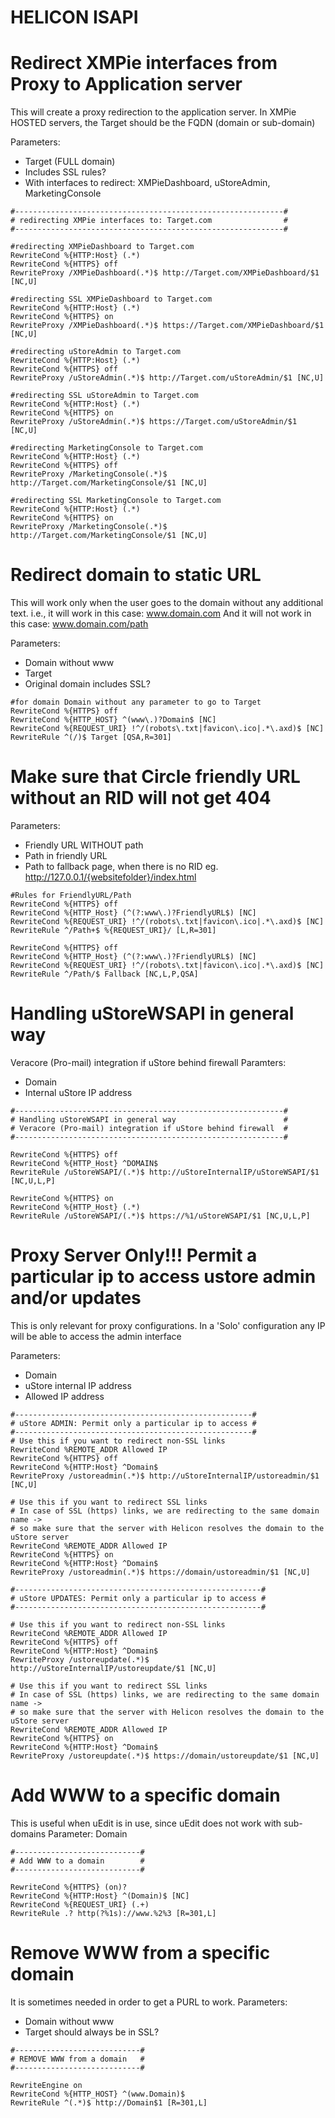 # HELICON ISAPI

# Redirect XMPie interfaces from Proxy to Application server

This will create a proxy redirection to the application server.
In XMPie HOSTED servers, the Target should be the FQDN (domain or sub-domain)

Parameters:
* Target (FULL domain)
* Includes SSL rules?
* With interfaces to redirect: XMPieDashboard, uStoreAdmin, MarketingConsole	

```
#------------------------------------------------------------#
# redirecting XMPie interfaces to: Target.com                #
#------------------------------------------------------------#

#redirecting XMPieDashboard to Target.com
RewriteCond %{HTTP:Host} (.*)
RewriteCond %{HTTPS} off
RewriteProxy /XMPieDashboard(.*)$ http://Target.com/XMPieDashboard/$1 [NC,U]

#redirecting SSL XMPieDashboard to Target.com
RewriteCond %{HTTP:Host} (.*)
RewriteCond %{HTTPS} on
RewriteProxy /XMPieDashboard(.*)$ https://Target.com/XMPieDashboard/$1 [NC,U]

#redirecting uStoreAdmin to Target.com
RewriteCond %{HTTP:Host} (.*)
RewriteCond %{HTTPS} off
RewriteProxy /uStoreAdmin(.*)$ http://Target.com/uStoreAdmin/$1 [NC,U]

#redirecting SSL uStoreAdmin to Target.com
RewriteCond %{HTTP:Host} (.*)
RewriteCond %{HTTPS} on
RewriteProxy /uStoreAdmin(.*)$ https://Target.com/uStoreAdmin/$1 [NC,U]

#redirecting MarketingConsole to Target.com
RewriteCond %{HTTP:Host} (.*)
RewriteCond %{HTTPS} off
RewriteProxy /MarketingConsole(.*)$ http://Target.com/MarketingConsole/$1 [NC,U]

#redirecting SSL MarketingConsole to Target.com
RewriteCond %{HTTP:Host} (.*)
RewriteCond %{HTTPS} on
RewriteProxy /MarketingConsole(.*)$ http://Target.com/MarketingConsole/$1 [NC,U]
```



# Redirect domain to static URL

This will work only when the user goes to the domain without any additional text.
i.e., it will work in this case: www.domain.com
And it will not work in this case: www.domain.com/path

Parameters: 
* Domain without www
* Target
* Original domain includes SSL?

```
#for domain Domain without any parameter to go to Target
RewriteCond %{HTTPS} off
RewriteCond %{HTTP_HOST} ^(www\.)?Domain$ [NC]
RewriteCond %{REQUEST_URI} !^/(robots\.txt|favicon\.ico|.*\.axd)$ [NC]
RewriteRule ^(/)$ Target [QSA,R=301]
```



# Make sure that Circle friendly URL without an RID will not get 404

Parameters: 
* Friendly URL WITHOUT path
* Path in friendly URL
* Path to fallback page, when there is no RID eg. http://127.0.0.1/{websitefolder}/index.html

```
#Rules for FriendlyURL/Path
RewriteCond %{HTTPS} off
RewriteCond %{HTTP_Host} (^(?:www\.)?FriendlyURL$) [NC]
RewriteCond %{REQUEST_URI} !^/(robots\.txt|favicon\.ico|.*\.axd)$ [NC]
RewriteRule ^/Path+$ %{REQUEST_URI}/ [L,R=301]

RewriteCond %{HTTPS} off
RewriteCond %{HTTP_Host} (^(?:www\.)?FriendlyURL$) [NC]
RewriteCond %{REQUEST_URI} !^/(robots\.txt|favicon\.ico|.*\.axd)$ [NC]
RewriteRule ^/Path/$ Fallback [NC,L,P,QSA]
```


# Handling uStoreWSAPI in general way

Veracore (Pro-mail) integration if uStore behind firewall
Paramters:
* Domain
* Internal uStore IP address

```
#------------------------------------------------------------#
# Handling uStoreWSAPI in general way                        #
# Veracore (Pro-mail) integration if uStore behind firewall  #
#------------------------------------------------------------#

RewriteCond %{HTTPS} off
RewriteCond %{HTTP_Host} ^DOMAIN$
RewriteRule /uStoreWSAPI/(.*)$ http://uStoreInternalIP/uStoreWSAPI/$1 [NC,U,L,P]

RewriteCond %{HTTPS} on
RewriteCond %{HTTP_Host} (.*)
RewriteRule /uStoreWSAPI/(.*)$ https://%1/uStoreWSAPI/$1 [NC,U,L,P]
```



# Proxy Server Only!!! Permit a particular ip to access ustore admin and/or updates

This is only relevant for proxy configurations.
In a 'Solo' configuration any IP will be able to access the admin interface

Parameters:
* Domain
* uStore internal IP address
* Allowed IP address

```
#-----------------------------------------------------#
# uStore ADMIN: Permit only a particular ip to access #
#-----------------------------------------------------#
# Use this if you want to redirect non-SSL links
RewriteCond %REMOTE_ADDR Allowed IP
RewriteCond %{HTTPS} off
RewriteCond %{HTTP:Host} ^Domain$
RewriteProxy /ustoreadmin(.*)$ http://uStoreInternalIP/ustoreadmin/$1 [NC,U]

# Use this if you want to redirect SSL links
# In case of SSL (https) links, we are redirecting to the same domain name ->
# so make sure that the server with Helicon resolves the domain to the uStore server
RewriteCond %REMOTE_ADDR Allowed IP
RewriteCond %{HTTPS} on
RewriteCond %{HTTP:Host} ^Domain$
RewriteProxy /ustoreadmin(.*)$ https://domain/ustoreadmin/$1 [NC,U]

#-------------------------------------------------------#
# uStore UPDATES: Permit only a particular ip to access #
#-------------------------------------------------------#

# Use this if you want to redirect non-SSL links
RewriteCond %REMOTE_ADDR Allowed IP
RewriteCond %{HTTPS} off
RewriteCond %{HTTP:Host} ^Domain$
RewriteProxy /ustoreupdate(.*)$ http://uStoreInternalIP/ustoreupdate/$1 [NC,U]

# Use this if you want to redirect SSL links
# In case of SSL (https) links, we are redirecting to the same domain name ->
# so make sure that the server with Helicon resolves the domain to the uStore server
RewriteCond %REMOTE_ADDR Allowed IP
RewriteCond %{HTTPS} on
RewriteCond %{HTTP:Host} ^Domain$
RewriteProxy /ustoreupdate(.*)$ https://domain/ustoreupdate/$1 [NC,U]
```



# Add WWW to a specific domain

This is useful when uEdit is in use, since uEdit does not work with sub-domains
Parameter: Domain

```
#----------------------------#
# Add WWW to a domain        #
#----------------------------#

RewriteCond %{HTTPS} (on)?
RewriteCond %{HTTP:Host} ^(Domain)$ [NC]
RewriteCond %{REQUEST_URI} (.+)
RewriteRule .? http(?%1s)://www.%2%3 [R=301,L]
```



# Remove WWW from a specific domain

It is sometimes needed in order to get a PURL to work.
Parameters:
* Domain without www
* Target should always be in SSL?

```
#----------------------------#
# REMOVE WWW from a domain   #
#----------------------------#

RewriteEngine on
RewriteCond %{HTTP_HOST} ^(www.Domain)$
RewriteRule ^(.*)$ http://Domain$1 [R=301,L]
```
